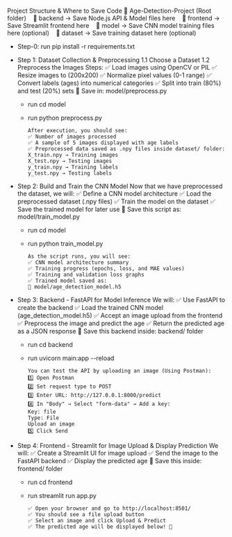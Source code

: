 Project Structure & Where to Save Code
📁 Age-Detection-Project (Root folder)
   📂 backend → Save Node.js API & Model files here
   📂 frontend → Save Streamlit frontend here
   📂 model → Save CNN model training files here (optional)
   📂 dataset → Save training dataset here (optional)

- Step-0: run pip install -r requirements.txt

- Step 1: Dataset Collection & Preprocessing
  1.1 Choose a Dataset
  1.2 Preprocess the Images
  Steps:
  ✅ Load images using OpenCV or PIL
  ✅ Resize images to (200x200)
  ✅ Normalize pixel values (0-1 range)
  ✅ Convert labels (ages) into numerical categories
  ✅ Split into train (80%) and test (20%) sets
  📂 Save in: model/preprocess.py

  - run cd model
  - run python preprocess.py

        After execution, you should see:
        ✅ Number of images processed
        ✅ A sample of 5 images displayed with age labels
        ✅ Preprocessed data saved as .npy files inside dataset/ folder:
        X_train.npy → Training images
        X_test.npy → Testing images
        y_train.npy → Training labels
        y_test.npy → Testing labels

- Step 2: Build and Train the CNN Model
  Now that we have preprocessed the dataset, we will:
  ✅ Define a CNN model architecture
  ✅ Load the preprocessed dataset (.npy files)
  ✅ Train the model on the dataset
  ✅ Save the trained model for later use
  📂 Save this script as: model/train_model.py

  - run cd model
  - run python train_model.py

        As the script runs, you will see:
        ✅ CNN model architecture summary
        ✅ Training progress (epochs, loss, and MAE values)
        ✅ Training and validation loss graphs
        ✅ Trained model saved as:
        📂 model/age_detection_model.h5

- Step 3: Backend - FastAPI for Model Inference
  We will:
  ✅ Use FastAPI to create the backend
  ✅ Load the trained CNN model (age_detection_model.h5)
  ✅ Accept an image upload from the frontend
  ✅ Preprocess the image and predict the age
  ✅ Return the predicted age as a JSON response
  📂 Save this backend inside: backend/ folder

  - run cd backend
  - run uvicorn main:app --reload

        You can test the API by uploading an image (Using Postman):
        1️⃣ Open Postman
        2️⃣ Set request type to POST
        3️⃣ Enter URL: http://127.0.0.1:8000/predict
        4️⃣ In "Body" → Select "form-data" → Add a key:
        Key: file
        Type: File
        Upload an image
        5️⃣ Click Send

- Step 4: Frontend - Streamlit for Image Upload & Display Prediction
  We will:
  ✅ Create a Streamlit UI for image upload
  ✅ Send the image to the FastAPI backend
  ✅ Display the predicted age
  📂 Save this inside: frontend/ folder

  - run cd frontend
  - run streamlit run app.py

        ✅ Open your browser and go to http://localhost:8501/
        ✅ You should see a file upload button
        ✅ Select an image and click Upload & Predict
        ✅ The predicted age will be displayed below! 🎉
